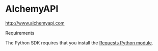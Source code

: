 # AlchemyAPI

http://www.alchemyapi.com

Requirements

The Python SDK requires that you install the [Requests Python module](http://docs.python-requests.org/en/latest/user/install/#install).





	
	
